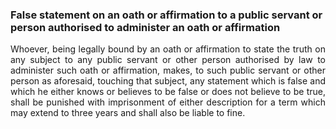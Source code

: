 ### False statement on an oath or affirmation to a public servant or person authorised to administer an oath or affirmation
<div style="text-align: justify">

Whoever, being legally bound by an oath or affirmation to state the truth on any subject to any public servant or other person authorised by law to administer such oath or affirmation, makes, to such public servant or other person as aforesaid, touching that subject, any statement which is false and which he either knows or believes to be false or does not believe to be true, shall be punished with imprisonment of either description for a term which may extend to three years and shall also be liable to fine.

</div>
